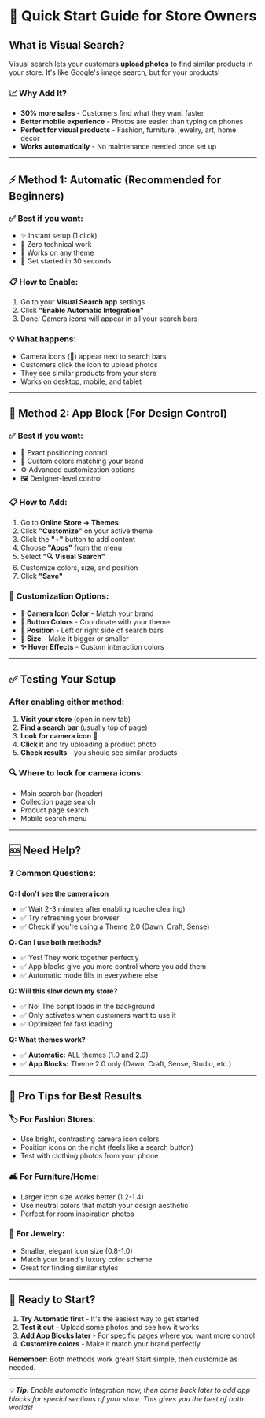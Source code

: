 # 🚀 Quick Start Guide for Store Owners

## What is Visual Search?
Visual search lets your customers **upload photos** to find similar products in your store. It's like Google's image search, but for your products!

### 📈 Why Add It?
- **30% more sales** - Customers find what they want faster
- **Better mobile experience** - Photos are easier than typing on phones  
- **Perfect for visual products** - Fashion, furniture, jewelry, art, home decor
- **Works automatically** - No maintenance needed once set up

---

## ⚡ Method 1: Automatic (Recommended for Beginners)

### ✅ **Best if you want:**
- ✨ Instant setup (1 click)
- 🔧 Zero technical work
- 📱 Works on any theme
- 🚀 Get started in 30 seconds

### 📋 **How to Enable:**
1. Go to your **Visual Search app** settings
2. Click **"Enable Automatic Integration"**
3. Done! Camera icons will appear in all your search bars

### 💡 **What happens:**
- Camera icons (📸) appear next to search bars
- Customers click the icon to upload photos
- They see similar products from your store
- Works on desktop, mobile, and tablet

---

## 🎨 Method 2: App Block (For Design Control)

### ✅ **Best if you want:**
- 🎯 Exact positioning control
- 🌈 Custom colors matching your brand
- ⚙️ Advanced customization options
- 🖼️ Designer-level control

### 📋 **How to Add:**
1. Go to **Online Store → Themes**
2. Click **"Customize"** on your active theme  
3. Click the **"+"** button to add content
4. Choose **"Apps"** from the menu
5. Select **"🔍 Visual Search"**
6. Customize colors, size, and position
7. Click **"Save"**

### 🎨 **Customization Options:**
- **📸 Camera Icon Color** - Match your brand
- **🔵 Button Colors** - Coordinate with your theme
- **📍 Position** - Left or right side of search bars
- **📏 Size** - Make it bigger or smaller
- **✨ Hover Effects** - Custom interaction colors

---

## ✅ Testing Your Setup

### After enabling either method:
1. **Visit your store** (open in new tab)
2. **Find a search bar** (usually top of page)
3. **Look for camera icon** 📸
4. **Click it** and try uploading a product photo
5. **Check results** - you should see similar products

### 🔍 **Where to look for camera icons:**
- Main search bar (header)
- Collection page search
- Product page search
- Mobile search menu

---

## 🆘 Need Help?

### ❓ **Common Questions:**

**Q: I don't see the camera icon**
- ✅ Wait 2-3 minutes after enabling (cache clearing)
- ✅ Try refreshing your browser
- ✅ Check if you're using a Theme 2.0 (Dawn, Craft, Sense)

**Q: Can I use both methods?**
- ✅ Yes! They work together perfectly
- ✅ App blocks give you more control where you add them
- ✅ Automatic mode fills in everywhere else

**Q: Will this slow down my store?**
- ✅ No! The script loads in the background
- ✅ Only activates when customers want to use it
- ✅ Optimized for fast loading

**Q: What themes work?**
- ✅ **Automatic:** ALL themes (1.0 and 2.0)
- ✅ **App Blocks:** Theme 2.0 only (Dawn, Craft, Sense, Studio, etc.)

---

## 🎯 Pro Tips for Best Results

### 🏷️ **For Fashion Stores:**
- Use bright, contrasting camera icon colors
- Position icons on the right (feels like a search button)
- Test with clothing photos from your phone

### 🛋️ **For Furniture/Home:**
- Larger icon size works better (1.2-1.4)
- Use neutral colors that match your design aesthetic
- Perfect for room inspiration photos

### 💍 **For Jewelry:**
- Smaller, elegant icon size (0.8-1.0)
- Match your brand's luxury color scheme
- Great for finding similar styles

---

## 🚀 Ready to Start?

1. **Try Automatic first** - It's the easiest way to get started
2. **Test it out** - Upload some photos and see how it works  
3. **Add App Blocks later** - For specific pages where you want more control
4. **Customize colors** - Make it match your brand perfectly

**Remember:** Both methods work great! Start simple, then customize as needed.

---

*💡 **Tip:** Enable automatic integration now, then come back later to add app blocks for special sections of your store. This gives you the best of both worlds!*
